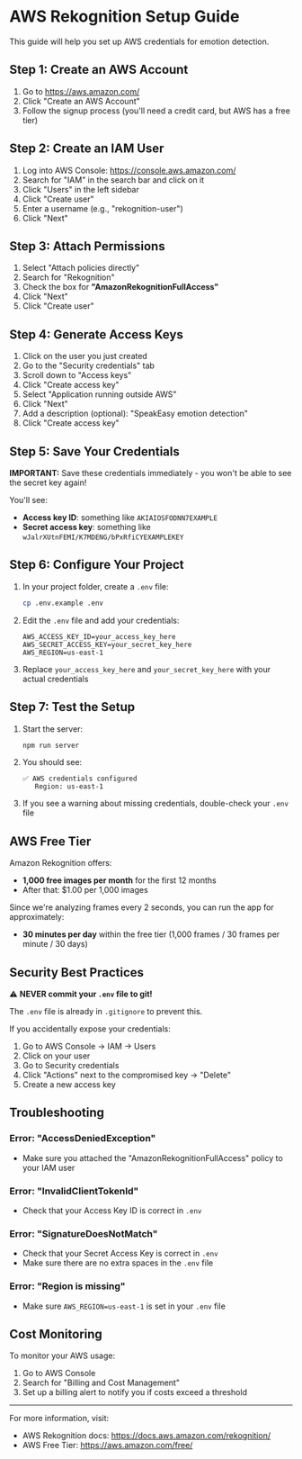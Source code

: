 # AWS Rekognition Setup Guide

This guide will help you set up AWS credentials for emotion detection.

## Step 1: Create an AWS Account

1. Go to https://aws.amazon.com/
2. Click "Create an AWS Account"
3. Follow the signup process (you'll need a credit card, but AWS has a free tier)

## Step 2: Create an IAM User

1. Log into AWS Console: https://console.aws.amazon.com/
2. Search for "IAM" in the search bar and click on it
3. Click "Users" in the left sidebar
4. Click "Create user"
5. Enter a username (e.g., "rekognition-user")
6. Click "Next"

## Step 3: Attach Permissions

1. Select "Attach policies directly"
2. Search for "Rekognition"
3. Check the box for **"AmazonRekognitionFullAccess"**
4. Click "Next"
5. Click "Create user"

## Step 4: Generate Access Keys

1. Click on the user you just created
2. Go to the "Security credentials" tab
3. Scroll down to "Access keys"
4. Click "Create access key"
5. Select "Application running outside AWS"
6. Click "Next"
7. Add a description (optional): "SpeakEasy emotion detection"
8. Click "Create access key"

## Step 5: Save Your Credentials

**IMPORTANT:** Save these credentials immediately - you won't be able to see the secret key again!

You'll see:
- **Access key ID**: something like `AKIAIOSFODNN7EXAMPLE`
- **Secret access key**: something like `wJalrXUtnFEMI/K7MDENG/bPxRfiCYEXAMPLEKEY`

## Step 6: Configure Your Project

1. In your project folder, create a `.env` file:
   ```bash
   cp .env.example .env
   ```

2. Edit the `.env` file and add your credentials:
   ```
   AWS_ACCESS_KEY_ID=your_access_key_here
   AWS_SECRET_ACCESS_KEY=your_secret_key_here
   AWS_REGION=us-east-1
   ```

3. Replace `your_access_key_here` and `your_secret_key_here` with your actual credentials

## Step 7: Test the Setup

1. Start the server:
   ```bash
   npm run server
   ```

2. You should see:
   ```
   ✅ AWS credentials configured
      Region: us-east-1
   ```

3. If you see a warning about missing credentials, double-check your `.env` file

## AWS Free Tier

Amazon Rekognition offers:
- **1,000 free images per month** for the first 12 months
- After that: $1.00 per 1,000 images

Since we're analyzing frames every 2 seconds, you can run the app for approximately:
- **30 minutes per day** within the free tier (1,000 frames / 30 frames per minute / 30 days)

## Security Best Practices

⚠️ **NEVER commit your `.env` file to git!**

The `.env` file is already in `.gitignore` to prevent this.

If you accidentally expose your credentials:
1. Go to AWS Console → IAM → Users
2. Click on your user
3. Go to Security credentials
4. Click "Actions" next to the compromised key → "Delete"
5. Create a new access key

## Troubleshooting

### Error: "AccessDeniedException"
- Make sure you attached the "AmazonRekognitionFullAccess" policy to your IAM user

### Error: "InvalidClientTokenId"
- Check that your Access Key ID is correct in `.env`

### Error: "SignatureDoesNotMatch"
- Check that your Secret Access Key is correct in `.env`
- Make sure there are no extra spaces in the `.env` file

### Error: "Region is missing"
- Make sure `AWS_REGION=us-east-1` is set in your `.env` file

## Cost Monitoring

To monitor your AWS usage:
1. Go to AWS Console
2. Search for "Billing and Cost Management"
3. Set up a billing alert to notify you if costs exceed a threshold

---

For more information, visit:
- AWS Rekognition docs: https://docs.aws.amazon.com/rekognition/
- AWS Free Tier: https://aws.amazon.com/free/
